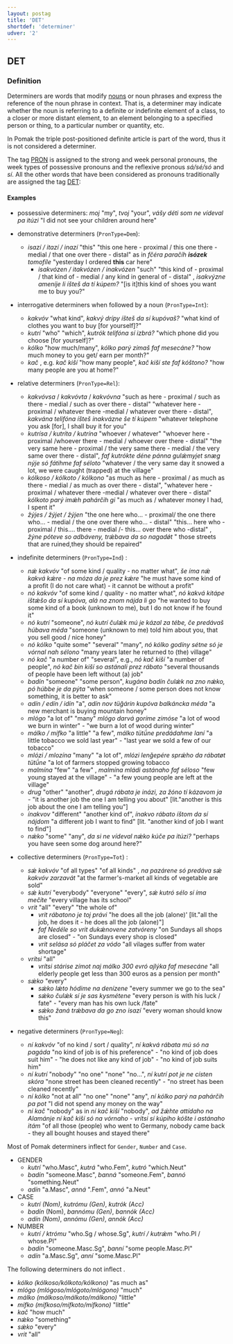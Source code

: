 ```yaml
---
layout: postag
title: 'DET'
shortdef: 'determiner'
udver: '2'
---
```


## DET

### Definition

Determiners are words that modify [nouns](NOUN.md) or noun phrases and express the reference of the noun phrase in context. That is, 
a determiner may indicate whether the noun is referring to a definite or indefinite element of a class, to a closer or more distant element, 
to an element belonging to a specified person or thing, to a particular number or quantity, etc.

In Pomak the triple post-positioned definite article is part of the word, thus it is not considered a determiner.

The tag [PRON]() is assigned to the strong and week personal pronouns, the week types of possessive pronouns and the reflexive pronous
 _sá/sé/só_ and _sí_. All the other words that have been considered as pronouns traditionally are assigned the tag [DET](DET.md):

#### Examples

- possessive determiners: _moj_ "my", _tvoj_ "your", _vášy déti som ne vídeval pa itúzi_ "I did not see your children around here" 
- demonstrative determiners (`PronType=Dem`):

    - _isazí / itazí / inazí_ "this" "this one here - proximal / this one there -medial / that one over there - distal" as in _fčéra paračíh <b>isózek</b> tomofíle_ "yesterday I ordered <b>this</b> car here"
	    - _isakvózen / itakvózen / inakvózen_ "such" "this kind of - proximal / that kind of - medial / any kind in general of - distal" , _isakvýzne ameníje li íšteš da tí kúpem?_ "[is it]this kind of shoes you want me to buy you?" 
- interrogative determiners  when followed by a noun (`PronType=Int`):
    - _kakvóv_ "what kind", _kakvý drípy íšteš da sí kupóvaš?_ "what kind of clothes you want to buy [for yourself]?" 
    - _kutrí_ "who" "which", _kutrók telifóna sí izbrá?_ "which phone did you choose [for yourself]?" 
    - _kólko_ "how much/many", _kólko parý zímaš faf mesecáne?_ "how much money to you get/ earn per month?" 
    - _kač_ , e.g. _kač kiší_ "how many people", _kač kiší ste faf kóštono?_ "how many people are you at home?" 
- relative determiners (`PronType=Rel`):
    - _kakvóvsa_ / _kakvóvta_ / _kakvóvna_ "such as here - proximal / such as there - medial / such as over there - distal" "whatever here - proximal / whatever there -medial / whatever over there - distal", _kakvána telifóna íšteš inakvázne še tí kúpem_  "whatever telephone you ask [for], I shall buy it for you" 
    - _kutrísa / kutríta / kutrína_ "whoever / whatever" "whoever here - proximal /whoever there - medial / whoever over there - distal" "the very same here - proximal / the very same there - medial / the very same over there - distal", _faf kutrókte déne pánna gulǽmyjet snæg nýje só fátihme faf séloto_ "whatever / the very same day it snowed a lot, we were caught (trapped) at the village" 
    - _kólkoso / kólkoto / kólkono_ "as much as here - proximal / as much as there - medial / as much as over there - distal", "whatever here - proximal / whatever there -medial / whatever over there - distal" _kólkoto parý imǽh pahárčih gi_ "as much as / whatever money  I had, I spent it" 
    - _žýjes / žýjet / žýjen_ "the one here who... - proximal/ the one there who... - medial / the one over there who... - distal" "this... here who  - proximal / this.... there  - medial /- this... over there who -distal" , _žýne póteve so adbáveny, trǽbava da so nagadǿt_ " those streets that are ruined,they should be repaired" 
 
- indefinite determiners (`PronType=Ind`) :
    - _nǽ kakvóv_ "of some kind / quality - no matter what", _še íma nǽ kakvá kǽre - na móza da je prez kǽre_ "he must have some kind of a profit (I do not care what) - it cannot be without a profit" 
    - _nó kakvóv_ "of some kind / quality - no matter what", _nó kakvá kitápe ištǽšo da sí kupóva, alá na znom nájda li go_ "he wanted to buy some kind of a book (unknown to me), but I do not know if he found it" 
    - _nó kutrí_ "someone", _nó kutrí čulǽk mú je kázal za tébe, če predávaš húbava méda_ "someone (unknown to me) told him about you, that you sell good / nice honey"  
    - _nó kólko_ "quite some" "several" "many", _nó kólko godíny sétne só je vórnal nah sélono_ "many years later he returned to (the) village" 
    - _nó kač_ "a number of"  "several", e.g., _nó kač kiší_ "a number of people", _nó kač bin kiší so astánali prez rábato_ "several thousands of people have been left without (a) job" 
    - _badín_ "someone" "some person", _kugána badín čulǽk na zno nǽko, pó húbbe je da pýta_ "when someone / some person does not know something, it is better to ask" 
    - _adín / edín / idín_ "a", _adín nov tüǧárin kupóva balkáncka méda_ "a new merchant is buying mountain honey" 
    - _mlógo_ "a lot of" "many" _mlógo darvá goríme zimóse_ "a lot of wood we burn in winter" - "we burn a lot of wood during winter" 
    - _málko / mífko_ "a little" "a few", _málko tütǘne predádahme laní_ "a little tobacco we sold last year" - "last year we sold a few of our tobacco" 
    - _mlózi / mlozína_ "many" "a lot of", _mlózi lenǧepére sprǽho da rábatøt tütǘne_ "a lot of farmers stopped growing tobacco
    - _malmína_ "few" "a few" , _malmína mládi astánaho faf séloso_ "few young stayed at the village" - "a few young people are left at the village" 
    - _drug_ "other" "another", _drugá rábata je inázi, za žóno tí kázavom ja_ - "it is another job the one I am telling you about" [lit."another is this job about the one I am telling you"] 
    - _ínakvov_ "different" "another kind of", _ínakvo rábato íštom da sí nájdom_ "a different job I want to find" [lit. "another kind of job I want to find"] 
    - _nǽko_ "some" "any", _da si ne vídeval nǽko kúče pa itúzi?_ "perhaps you have seen some dog around here?" 

- collective determiners (`PronType=Tot`) :
    - _sǽ kakvóv_ "of all types" "of all kinds" , _na pazárene só predáva sǽ kakvóv zarzavát_ "at the farmer's-market all kinds of vegetable are sold" 
    - _sǽ kutrí_ "everybody" "everyone" "every", _sǽ kutró sélo sí íma mečíte_ "every village has its school" 
    - _vrit_ "all" "every" "the whole of" 
        * _vrit rábatono je toj právi_ "he does all the job (alone)' [lit."all the job, he does it - he does all the job (alone)"]
        * _faf Nedéle so vrit dukǽnovene zatvóreny_ "on Sundays all shops are closed" - "on Sundays every shop is closed" 
        * _vrit selása só pláčet za vódo_ "all vilages suffer from water shortage" 
    - _vrítsi_ "all"
        * _vrítsi stárise zímot naj málko 300 evró ajlýka faf mesecáne_ "all elderly people get less than 300 euros as a pension per month" 
    - _sǽko_  "every" 
        * _sǽko lǽto hódime na denízene_ "every summer we go to the sea" 
        * _sǽko čulǽk sí je sas kysmétene_ "every person is with his luck / fate" - "every man has his own luck /fate" 
        * _sǽko žaná trǽbava da go zno isazí_ "every woman should know this"  

- negative determiners (`PronType=Neg`):
    - _ní kakvóv_ "of no kind / sort / quality", _ní kakvá rábata mú só na pagáda_ "no kind of job is of his preference" - "no kind of job does suit him" - "he does not like any kind of job" - "no kind of job suits him" 
    - _ní kutrí_ "nobody" "no one" "none" "no...", _ní kutrí pot je ne císten skóra_ "none street has been cleaned recently" - "no street has been cleaned recently" 
    - _ní kólko_ "not at all" "no one" "none" "any", _ní kólko parý na pahárčih pa pot_ "I did not spend any money on the way" 
    - _ní kač_ "nobody" as in _ní kač kiší_ "nobody", _ad žǽhte attídaho na Alamánje ní kač kiší só na vórnaho - vrítsi sí kúpiho kóšte i astánaho itám_ "of all  those (people) who went to Germany, nobody came back - they all bought houses and stayed there" 


Most of Pomak determiners inflect for <code>Gender</code>, <code>Number</code> and <code>Case</code>. 

* GENDER
    * _kutrí_ "who.Masc", _kutrá_ "who.Fem", _kutró_ "which.Neut"
    * _badín_ "someone.Masc", _banná_ "someone.Fem", _bannó_ "something.Neut"
    * _adín_ "a.Masc", _anná_ ".Fem", _annó_ "a.Neut"
* CASE
    * _kutrí (Nom)_, _kutrómu (Gen)_, _kutrók (Acc)_
    * _badín_ (Nom), _bannómu (Gen)_, _bannók (Acc)_
    * _adín (Nom)_, _annómu (Gen)_, _annók (Acc)_
* NUMBER
    * _kutrí / ktrómu_ "who.Sg / whose.Sg", _kutrí / kutrǽm_ "who.Pl / whose.Pl"
    * _badín_ "someone.Masc.Sg", _banní_ "some people.Masc.Pl"
    * _adín_ "a.Masc.Sg", _anní_ "some.Masc.Pl"

The following determiners do not inflect .
* _kólko (kólkoso/kólkoto/kólkono)_ "as much as"
* _mlógo (mlógoso/mlógoto/mlógono)_ "much"
* _málko (málkoso/málkoto/málkono)_ "little"
* _mífko (mífkoso/mífkoto/mífkono)_ "little"
* _kač_ "how much"
* _nǽko_ "something"
* _sǽko_ "every"
* _vrit_ "all"
<!-- Interlanguage links updated So kvě 14 19:01:48 CEST 2022 -->
